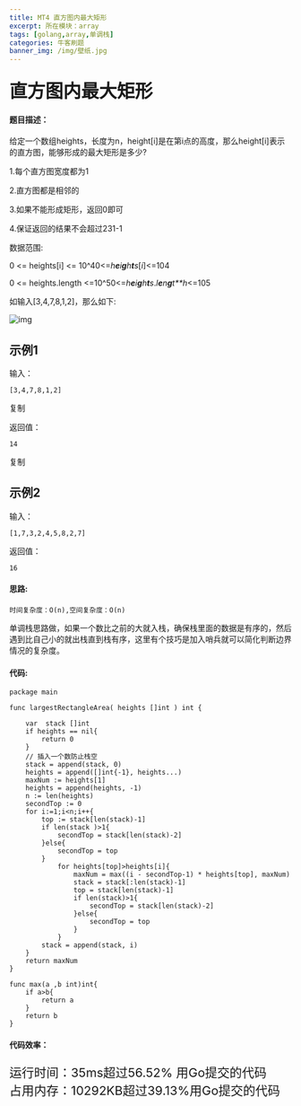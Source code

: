 ```yaml
---
title: MT4 直方图内最大矩形
excerpt: 所在模块：array
tags: [golang,array,单调栈]
categories: 牛客刷题
banner_img: /img/壁纸.jpg
---
```


### <font size=6px>直方图内最大矩形</font>

#### 题目描述：

给定一个数组heights，长度为n，height[i]是在第i点的高度，那么height[i]表示的直方图，能够形成的最大矩形是多少?

1.每个直方图宽度都为1

2.直方图都是相邻的

3.如果不能形成矩形，返回0即可

4.保证返回的结果不会超过231-1

数据范围:

0 <= heights[i] <= 10^40<=*h**e**i**g**h**t**s*[*i*]<=104

0 <= heights.length <=10^50<=*h**e**i**g**h**t**s*.*l**e**n**g**t**h*<=105

如输入[3,4,7,8,1,2]，那么如下:

![img](https://uploadfiles.nowcoder.com/images/20211106/301499_1636186669482/D4212B8149018E3A3A42996A461EA3FC)

## 示例1

输入：

```
[3,4,7,8,1,2]
```

复制

返回值：

```
14
```

复制

## 示例2

输入：

```
[1,7,3,2,4,5,8,2,7]
```

返回值：

```
16
```

#### 思路:

```
时间复杂度：O(n),空间复杂度：O(n)
```

单调栈思路做，如果一个数比之前的大就入栈，确保栈里面的数据是有序的，然后遇到比自己小的就出栈直到栈有序，这里有个技巧是加入哨兵就可以简化判断边界情况的复杂度。

#### 代码:

```golang
package main

func largestRectangleArea( heights []int ) int {
    
    var  stack []int
    if heights == nil{
        return 0
    }
    // 插入一个数防止栈空
    stack = append(stack, 0)
    heights = append([]int{-1}, heights...)
    maxNum := heights[1]
    heights = append(heights, -1)
    n := len(heights)
    secondTop := 0
    for i:=1;i<n;i++{
        top := stack[len(stack)-1]
        if len(stack )>1{
            secondTop = stack[len(stack)-2]
        }else{
            secondTop = top
        }
            for heights[top]>heights[i]{
                maxNum = max((i - secondTop-1) * heights[top], maxNum)
                stack = stack[:len(stack)-1]
                top = stack[len(stack)-1]
                if len(stack)>1{
                    secondTop = stack[len(stack)-2]
                }else{
                    secondTop = top
                }
            }
        stack = append(stack, i)
    }
    return maxNum
}

func max(a ,b int)int{
    if a>b{
        return a
    }
    return b
}
```

#### 代码效率：

<p class="note note-primary"; style="font-size:22px">
   运行时间：35ms超过56.52% 用Go提交的代码<br>
   占用内存：10292KB超过39.13%用Go提交的代码
</p>








